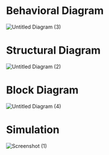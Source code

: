 # Behavioral Diagram
![Untitled Diagram (3)](https://user-images.githubusercontent.com/94363214/144291464-2b97b755-9bac-4498-8d4e-86fe8e00b11d.jpg)



# Structural Diagram
![Untitled Diagram (2)](https://user-images.githubusercontent.com/94363214/144257218-88509176-af8b-41bd-9b68-e75c36c7e9f3.jpg)

# Block Diagram
![Untitled Diagram (4)](https://user-images.githubusercontent.com/94363214/144358081-8d31c6ba-806f-4d3c-b1b1-73a55b551f91.jpg)


# Simulation
![Screenshot (1)](https://user-images.githubusercontent.com/94363214/144357884-3f63e471-cad8-4ffb-8fe1-cd4cb46ea736.png)



